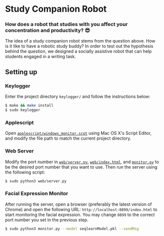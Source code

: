 # Study Companion Robot

### How does a robot that studies with you affect your concentration and productivity? :sunglasses:

The idea of a study companion robot stems from the question above. How is it like to have a robotic study buddy? In order to test out the hypothesis behind the question, we designed a socially assistive robot that can help students engaged in a writing task.



## Setting up

### Keylogger

Enter the project directory `keylogger/` and follow the instructions below:

```bash
$ make && make install
$ sudo keylogger
```

### Applescript

Open [`applescript/windows_monitor.scpt`](https://github.com/kelvinhu9988/study-companion-robot/blob/master/applescript/windows_monitor.scpt#L12) using Mac OS X's Script Editor, and modify the file path to match the current project directory.


### Web Server
Modify the port number in [`web/server.py`](https://github.com/kelvinhu9988/study-companion-robot/blob/master/web/server.py), [`web/index.html`](https://github.com/kelvinhu9988/study-companion-robot/blob/master/web/index.html), and [`monitor.py`](https://github.com/kelvinhu9988/study-companion-robot/blob/master/monitor.py) to be the desired port number that you want to use. Then run the server using the following script:

```bash
$ sudo python3 web/server.py
```

### Facial Expression Monitor

After running the server, open a browser (preferably the latest version of Chrome) and open the following URL: `http://localhost:8899/index.html` to start monitoring the facial expression. You may change `8899` to the correct port number you set in the previous step.
```bash
$ sudo python3 monitor.py --model seqlearnModel.pkl --sendMsg
```

